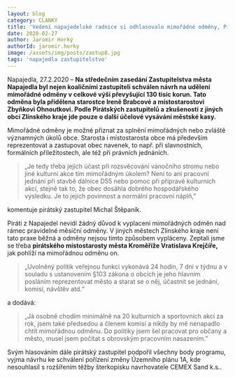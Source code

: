 ```yaml
---
layout: blog
category: CLANKY
title: 'Vedení napajedelské radnice si odhlasovalo mimořádné odměny, Piráti jsou proti.'
date: 2020-02-27
author: Jaromír Horký
authorId: jaromir.horky
image: /assets/img/posts/zastup8.jpg  
tags: 'napajedla zastupitelstvo'
---
```

Napajedla, 27.2.2020 – **Na středečním zasedání Zastupitelstva města Napajedla byl nejen koaličními zastupiteli schválen návrh na udělení mimořádné odměny v celkové výši převyšující 130 tisíc korun. Tato odměna byla přidělena starostce Ireně Brabcové a místostarostovi Zbyňkovi Ohnoutkovi. Podle Pirátských zastupitelů a zkušeností z jiných obcí Zlínského kraje jde pouze o další účelové vysávání městské kasy.** 

Mimořádné odměny je možné přiznat za splnění mimořádných nebo zvláště významných úkolů obce. Starosta i místostarosta obce má především reprezentovat a zastupovat obec navenek, to např. při slavnostních, formálních příležitostech, ale též při právních jednáních.

> „Je tedy třeba jejich účast při rozsvěcování vánočního stromu nebo jiné kulturní akce tím mimořádným úkolem? Není to ani pracovní jednání při stavbě dálnice D55 nebo pomoc při přípravě kulturních akcí, stejně tak to, že obec dosáhla dobrého hospodářského výsledku. Je to jejich povinnost a normální pracovní náplň,” 

komentuje pirátský zastupitel Michal Štěpaník.

Piráti z Napajedel nevidí žádný důvod k vyplacení mimořádných odměn nad rámec pravidelné měsíční odměny. V jiných městech Zlínského kraje není tato praxe běžná a odměny nejsou tímto způsobem vypláceny. Zeptali jsme se třeba **pirátského místostarosty města Kroměříže Vratislava Krejčíře,** jak pohlíží na mimořádnou odměnu on.
> „Uvolněný politik veřejnou funkci vykonává 24 hodin, 7 dní v týdnu a v souladu s ustanovením §103 zákona o obcích je jeho hlavním posláním reprezentovat město a starat se o něj, účastnit se jednání, komisí, návštěv atd.“ 

a dodává: 
> „Já osobně chodím minimálně na 20 kulturních a sportovních akcí za rok, jsem také předsedou a členem komisí a nikdy by mě nenapadlo chtít mimořádnou odměnu. Do politiky jsem šel pracovat pro občany a město, musel jsem počítat s obrovským pracovním nasazením.” 

Svým hlasováním dále pirátský zastupitel podpořil všechny body programu, vyjma návrhu ke schválení pořízení změny Územního plánu 1A, kde nesouhlasil s rozšířením těžby šterkopísku navrhovatele CEMEX Sand k.s.. 
